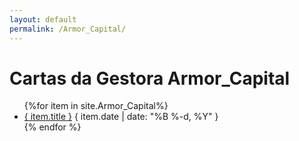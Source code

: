 ```yaml
---
layout: default
permalink: /Armor_Capital/
---
```


<h1>Cartas da Gestora Armor_Capital</h1>
<ul>
{%for item in site.Armor_Capital%}
  <li>
    <a href="{ site.baseurl }{ item.url }">{ item.title }</a>
    <span>{ item.date | date: "%B %-d, %Y" }</span>
  </li>
    {% endfor %}
</ul>